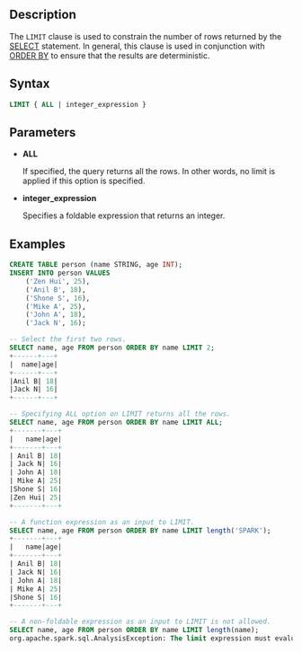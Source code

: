 ## Description

The `LIMIT` clause is used to constrain the number of rows returned by
the [SELECT](/user-guide/querying/query-syntax/data-retrieval/select) statement. In general, this clause
is used in conjunction with [ORDER BY](/user-guide/querying/query-syntax/data-retrieval/order-by) to
ensure that the results are deterministic.

## Syntax

```sql
LIMIT { ALL | integer_expression }
```

## Parameters

* **ALL**

  If specified, the query returns all the rows. In other words, no limit is applied if this
  option is specified.

* **integer_expression**

  Specifies a foldable expression that returns an integer.

## Examples

```sql
CREATE TABLE person (name STRING, age INT);
INSERT INTO person VALUES
    ('Zen Hui', 25),
    ('Anil B', 18),
    ('Shone S', 16),
    ('Mike A', 25),
    ('John A', 18),
    ('Jack N', 16);

-- Select the first two rows.
SELECT name, age FROM person ORDER BY name LIMIT 2;
+------+---+
|  name|age|
+------+---+
|Anil B| 18|
|Jack N| 16|
+------+---+

-- Specifying ALL option on LIMIT returns all the rows.
SELECT name, age FROM person ORDER BY name LIMIT ALL;
+-------+---+
|   name|age|
+-------+---+
| Anil B| 18|
| Jack N| 16|
| John A| 18|
| Mike A| 25|
|Shone S| 16|
|Zen Hui| 25|
+-------+---+

-- A function expression as an input to LIMIT.
SELECT name, age FROM person ORDER BY name LIMIT length('SPARK');
+-------+---+
|   name|age|
+-------+---+
| Anil B| 18|
| Jack N| 16|
| John A| 18|
| Mike A| 25|
|Shone S| 16|
+-------+---+

-- A non-foldable expression as an input to LIMIT is not allowed.
SELECT name, age FROM person ORDER BY name LIMIT length(name);
org.apache.spark.sql.AnalysisException: The limit expression must evaluate to a constant value ...
```
